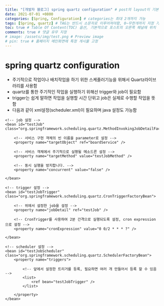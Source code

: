 ```yaml
---
title: "[개발자 블로그] spring quartz configuration" # post의 layout이 기본적으로 post로 설정되어있어서 Front Matter에 따로 layout변수를 만들어 주지 않아도 됨
date: 2021-07-01 +0800
categories: [Spring, Configuration] # categories는 최대 2개까지 가능
tags: [Spring, quartz] # TAG는 반드시 소문자로 이루어져야함, 0~무한개까지 지정 가능
toc: true # Table Of Content(TOC) 옵션, 기본적으로 포스트의 오른쪽 패널에 위치
comments: true # 댓글 유무 지정
# image: /assets/img/test.png # Preview image
# pin: true # 홈페이지 메인화면에 특정 게시물 고정
---
```



# spring quartz configuration
- 주기적으로 작업이나 배치작업을 하기 위한 스케줄러기능을 위해서 Quartz라이브러리를 사용함<br>
- quartz를 통한 주기적인 작업을 실행하기 위해선 trigger와 job이 필요함<br>
- trigger는 쉽게 말하면 작업을 실행할 시간 단위고 job은 실제로 수행할 작업을 뜻함<br>
- 다음과 같이 xml설정(scheduler.xml)이 필요하며 java 설정도 가능함<br>

~~~
<!-- job 설정 -->
<bean id="testJob" class="org.springframework.scheduling.quartz.MethodInvokingJobDetailFactoryBean">

    <!-- 서비스 구현 객체의 빈 이름을 parameter로 설정 -->
    <property name="targetObject" ref="boardService" />

    <!-- 서비스 객체에서 주기적으로 실행될 메소드른 설정 -->
    <property name="targetMethod" value="testJobMethod" />

    <!-- 동시 실행을 방지합니다. -->
    <property name="concurrent" value="false" />

</bean>

<!-- trigger 설정 -->
<bean id="testJobTrigger" class="org.springframework.scheduling.quartz.CronTriggerFactoryBean">
	
	<!-- 위에서 설정한 job을 설정 -->
    <property name="jobDetail" ref="testJob" />

    <!-- CronTrigger를 사용하여 2분 간격으로 실행되도록 설정, cron expression으로 설정 -->
    <property name="cronExpression" value="0 0/2 * * * ?" />

</bean>

<!-- scheduler 설정 -->
<bean id="testJobScheduler" class="org.springframework.scheduling.quartz.SchedulerFactoryBean">
    <property name="triggers">

        <!-- 앞에서 설정한 트리거를 등록, 필요하면 여러 개 만들어서 등록 할 수 있음 -->
        <list>
			<ref bean="testJobTrigger" />
		</list>
		
    </property>
</bean>
~~~